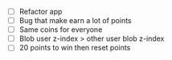 * [ ] Refactor app
* [ ] Bug that make earn a lot of points
* [ ] Same coins for everyone
* [ ] Blob user z-index > other user blob z-index
* [ ] 20 points to win then reset points
